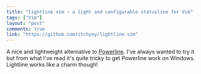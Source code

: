 ```yaml
---
title: "lightline.vim – a light and configurable statusline for Vim"
tags: ["Vim"]
layout: "post"
comments: true
link: "https://github.com/itchyny/lightline.vim"
---
```


A nice and lightweight alternative to [Powerline](https://github.com/Lokaltog/powerline). I've always wanted to try it but from what I've read it's quite tricky to get Powerline work on Windows. Lightline works like a charm though!
